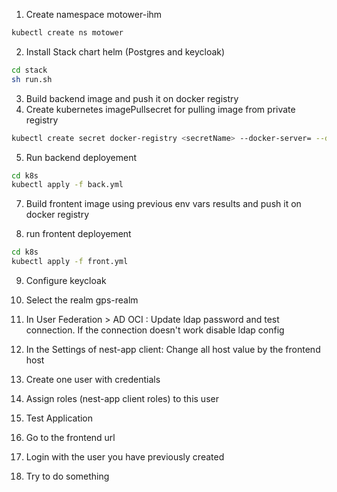 1. Create namespace motower-ihm
```bash
kubectl create ns motower
```
2. Install Stack chart helm (Postgres and keycloak)
```bash
cd stack
sh run.sh
```

3. Build backend image and push it on docker registry
4. Create kubernetes imagePullsecret for pulling image from private registry
```bash
kubectl create secret docker-registry <secretName> --docker-server= --docker-username= --docker-password=
```

5. Run backend deployement
```bash
cd k8s
kubectl apply -f back.yml
```

7. Build frontent image using previous env vars results and push it on docker registry

8. run frontent deployement
```bash
cd k8s
kubectl apply -f front.yml
```
9. Configure keycloak
  1. Select the realm gps-realm
  2. In User Federation > AD OCI : Update ldap password and test connection.
    If the connection doesn't work disable ldap config
  3. In the Settings of nest-app client: Change all host value by the frontend host
  4. Create one user with credentials
  5. Assign roles (nest-app client roles) to this user

10. Test Application
  1. Go to the frontend url
  2. Login with the user you have previously created
  3. Try to do something
